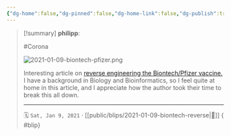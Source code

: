 ```yaml
---
{"dg-home":false,"dg-pinned":false,"dg-home-link":false,"dg-publish":true,"type":"blip","created-date":"2021-01-09T00:00:00","disabled rules":["yaml-title","yaml-title-alias","file-name-heading"],"title":"philipp @ 2021-01-09","dg-permalink":"2021/01/09/biontech-reverse/","updated-date":"2025-04-30T22:27:37","dg-path":"blips/2021-01-09-biontech-reverse.md","permalink":"/2021/01/09/biontech-reverse/","dgPassFrontmatter":true}
---
```


> [!summary] **philipp**:
>
> #Corona
>
> ![2021-01-09-biontech-pfizer.png](/img/user/attachments/2021-01-09-biontech-pfizer.png)
>
> Interesting article on [reverse engineering the Biontech/Pfizer vaccine.](https://berthub.eu/articles/posts/reverse-engineering-source-code-of-the-biontech-pfizer-vaccine/)
> I have a background in Biology and Bioinformatics, so I feel quite at home in this article, and I appreciate how the author took their time to break this all down.
> - - -
>
> 🗓️ `Sat, Jan 9, 2021` · [[public/blips/2021-01-09-biontech-reverse\|🔗]]
{ #blip}

